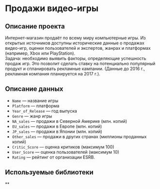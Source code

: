 # Продажи видео-игры
## Описание проекта
Интернет-магазин продаёт по всему миру компьютерные игры. Из открытых источников доступны исторические данные о продажах видео-игр, оценки пользователей и экспертов, жанрах и платформах (например, Xbox или PlayStation). <br> 
Задача: необходимо выявить факторы, определяющие успешность продаж игр. Это позволит сделать ставку на потенциально популярный продукт и спланировать рекламные кампании. (Данные до 2016 г., рекламная компания планируется на 2017 г.).
## Описание данных
- `Name` — название игры
- `Platform` — платформа
- `Year_of_Release` — год выпуска
- `Genre` — жанр игры
- `NA_sales` — продажи в Северной Америке (млн. копий)
- `EU_sales` — продажи в Европе (млн. копий)
- `JP_sales` — продажи в Японии (млн. копий)
- `Other_sales` — продажи в других странах (миллионы проданных копий)
- `Critic_Score` — оценка критиков (максимум 100)
- `User_Score` — оценка пользователей (максимум 10)
- `Rating` — рейтинг от организации ESRB.
## Используемые библиотеки
**



